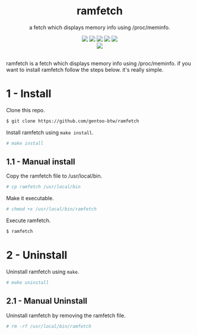 <div align="center">
  <div>
    <h1>ramfetch</h1>
    <p>a fetch which displays memory info using /proc/meminfo.</p>
    <img src="https://img.shields.io/github/license/gentoo-btw/ramfetch?style=flat-square">
    <img src="https://img.shields.io/github/directory-file-count/gentoo-btw/ramfetch?style=flat-square">
    <img src="https://img.shields.io/github/last-commit/gentoo-btw/ramfetchh?style=flat-square">
    <img src="https://img.shields.io/github/forks/gentoo-btw/ramfetch?style=flat-square">
    <img src="https://img.shields.io/github/stars/gentoo-btw/ramfetch?style=flat-square">
  </div>
  <div>
<img src="https://user-images.githubusercontent.com/119129086/207885275-45d4a65b-cd06-4b7b-a348-1e84f731d1bb.png">
</div>
<br>
</div>

ramfetch is a fetch which displays memory info using /proc/meminfo. if you want to install ramfetch follow the steps below. it's really simple.

# 1 - Install
Clone this repo.
```bash
$ git clone https://github.com/gentoo-btw/ramfetch
```
Install ramfetch using `make install`.
```bash
# make install
```
## 1.1 - Manual install
Copy the ramfetch file to /usr/local/bin.
```bash
# cp ramfetch /usr/local/bin
```
Make it executable.
```bash
# chmod +x /usr/local/bin/ramfetch
```
Execute ramfetch.
```bash
$ ramfetch
```

# 2 - Uninstall
Uninstall ramfetch using `make`.
```bash
# make uninstall
```
## 2.1 - Manual Uninstall
Uninstall ramfetch by removing the ramfetch file.
```bash
# rm -rf /usr/local/bin/ramfetch
```
